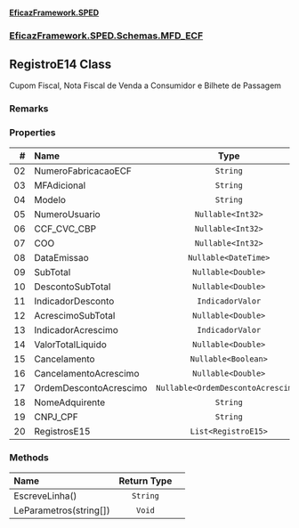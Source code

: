 #### [EficazFramework.SPED](EficazFrameworkSPED.md 'EficazFramework SPED')
### [EficazFramework.SPED.Schemas.MFD_ECF](EficazFramework.SPED.Schemas.MFD_ECF.md 'EficazFramework.SPED.Schemas.MFD_ECF')

## RegistroE14 Class

Cupom Fiscal, Nota Fiscal de Venda a Consumidor e Bilhete de Passagem

### Remarks
### Properties

| # | Name | Type | |
| ---: | :--- | :---: | :--- |
| 02 | NumeroFabricacaoECF | `String` |  |
| 03 | MFAdicional | `String` |  |
| 04 | Modelo | `String` |  |
| 05 | NumeroUsuario | `Nullable<Int32>` |  |
| 06 | CCF_CVC_CBP | `Nullable<Int32>` |  |
| 07 | COO | `Nullable<Int32>` |  |
| 08 | DataEmissao | `Nullable<DateTime>` |  |
| 09 | SubTotal | `Nullable<Double>` |  |
| 10 | DescontoSubTotal | `Nullable<Double>` |  |
| 11 | IndicadorDesconto | `IndicadorValor` |  |
| 12 | AcrescimoSubTotal | `Nullable<Double>` |  |
| 13 | IndicadorAcrescimo | `IndicadorValor` |  |
| 14 | ValorTotalLiquido | `Nullable<Double>` |  |
| 15 | Cancelamento | `Nullable<Boolean>` |  |
| 16 | CancelamentoAcrescimo | `Nullable<Double>` |  |
| 17 | OrdemDescontoAcrescimo | `Nullable<OrdemDescontoAcrescimo>` |  |
| 18 | NomeAdquirente | `String` |  |
| 19 | CNPJ_CPF | `String` |  |
| 20 | RegistrosE15 | `List<RegistroE15>` |  |
### Methods

| Name | Return Type | |
| :--- | :---: | :--- |
| EscreveLinha() | `String` |  |
| LeParametros(string[]) | `Void` |  |
